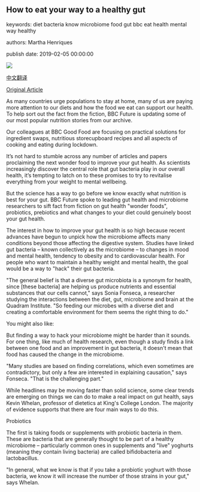 ## How to eat your way to a healthy gut

keywords: diet bacteria know microbiome food gut bbc eat health mental way healthy

authors: Martha Henriques

publish date: 2019-02-05 00:00:00

![](https://ichef.bbci.co.uk/wwfeatures/live/624_351/images/live/p0/70/0t/p0700tmk.jpg)

[中文翻译](How%20to%20eat%20your%20way%20to%20a%20healthy%20gut_zh.md)

[Original Article](https://www.bbc.com/future/article/20190205-how-to-eat-your-way-to-a-healthy-gut)

As many countries urge populations to stay at home, many of us are paying more attention to our diets and how the food we eat can support our health. To help sort out the fact from the fiction, BBC Future is updating some of our most popular nutrition stories from our archive.

Our colleagues at BBC Good Food are focusing on practical solutions for ingredient swaps, nutritious storecupboard recipes and all aspects of cooking and eating during lockdown.

It’s not hard to stumble across any number of articles and papers proclaiming the next wonder food to improve your gut health. As scientists increasingly discover the central role that gut bacteria play in our overall health, it’s tempting to latch on to these promises to try to revitalise everything from your weight to mental wellbeing.

But the science has a way to go before we know exactly what nutrition is best for your gut. BBC Future spoke to leading gut health and microbiome researchers to sift fact from fiction on gut health "wonder foods", probiotics, prebiotics and what changes to your diet could genuinely boost your gut health.

The interest in how to improve your gut health is so high because recent advances have begun to unpick how the microbiome affects many conditions beyond those affecting the digestive system. Studies have linked gut bacteria – known collectively as the microbiome – to changes in mood and mental health, tendency to obesity and to cardiovascular health. For people who want to maintain a healthy weight and mental health, the goal would be a way to "hack" their gut bacteria.

"The general belief is that a diverse gut microbiota is a synonym for health, since [these bacteria] are helping us produce nutrients and essential substances that our cells cannot," says Sonia Fonseca, a researcher studying the interactions between the diet, gut, microbiome and brain at the Quadram Institute. "So feeding our microbes with a diverse diet and creating a comfortable environment for them seems the right thing to do."

You might also like:

But finding a way to hack your microbiome might be harder than it sounds. For one thing, like much of health research, even though a study finds a link between one food and an improvement in gut bacteria, it doesn't mean that food has caused the change in the microbiome.

"Many studies are based on finding correlations, which even sometimes are contradictory, but only a few are interested in explaining causation," says Fonseca. "That is the challenging part."

While headlines may be moving faster than solid science, some clear trends are emerging on things we can do to make a real impact on gut health, says Kevin Whelan, professor of dietetics at King's College London. The majority of evidence supports that there are four main ways to do this.

Probiotics

The first is taking foods or supplements with probiotic bacteria in them. These are bacteria that are generally thought to be part of a healthy microbiome – particularly common ones in supplements and "live" yoghurts (meaning they contain living bacteria) are called bifidobacteria and lactobacillus.

"In general, what we know is that if you take a probiotic yoghurt with those bacteria, we know it will increase the number of those strains in your gut," says Whelan.
